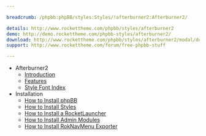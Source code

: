 ```yaml
---

breadcrumb: /phpbb:phpBB/styles:Styles/!afterburner2:Afterburner2/

details: http://www.rockettheme.com/phpbb/styles/afterburner2
demo: http://demo.rockettheme.com/phpbb-styles/afterburner2/
download: http://www.rockettheme.com/phpbb/styles/afterburner2/modal/downloads
support: http://www.rockettheme.com/forum/free-phpbb-stuff

---
```


* Afterburner2
	* [Introduction](INDEX.md#introduction)
	* [Features](INDEX.md#features)
    * [Style Font Index](../../../technical_tips/general/font_index.md)
* Installation
	* [How to Install phpBB](../../start/install.md)
	* [How to Install Styles](../../start/styles.md)
    * [How to Install a RocketLauncher](../../start/rocketlauncher.md)
	* [How to Install Admin Modules](../../start/styles.md#installing-administrative-modules)
	* [How to Install RokNavMenu Exporter](../../modules/roknavmenu.md)
